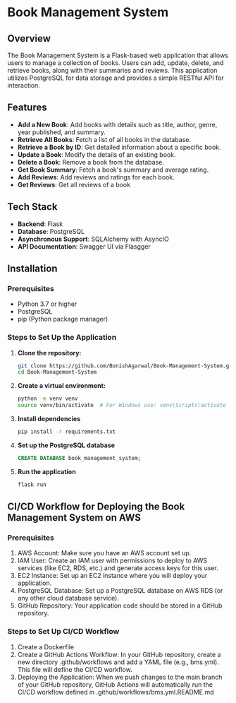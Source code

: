 # Book Management System

## Overview

The Book Management System is a Flask-based web application that allows users to manage a collection of books. Users can add, update, delete, and retrieve books, along with their summaries and reviews. This application utilizes PostgreSQL for data storage and provides a simple RESTful API for interaction.

## Features

- **Add a New Book**: Add books with details such as title, author, genre, year published, and summary.
- **Retrieve All Books**: Fetch a list of all books in the database.
- **Retrieve a Book by ID**: Get detailed information about a specific book.
- **Update a Book**: Modify the details of an existing book.
- **Delete a Book**: Remove a book from the database.
- **Get Book Summary**: Fetch a book's summary and average rating.
- **Add Reviews**: Add reviews and ratings for each book.
- **Get Reviews**: Get all reviews of a book

## Tech Stack

- **Backend**: Flask
- **Database**: PostgreSQL
- **Asynchronous Support**: SQLAlchemy with AsyncIO
- **API Documentation**: Swagger UI via Flasgger

## Installation

### Prerequisites

- Python 3.7 or higher
- PostgreSQL
- pip (Python package manager)

### Steps to Set Up the Application

1. **Clone the repository:**

   ```bash
   git clone https://github.com/BonishAgarwal/Book-Management-System.git
   cd Book-Management-System

2. **Create a virtual environment:**
    ```bash
    python -m venv venv
    source venv/bin/activate  # For Windows use: venv\Scripts\activate

3. **Install dependencies**
    ```bash
    pip install -r requirements.txt

4. **Set up the PostgreSQL database**
    ```sql
    CREATE DATABASE book_management_system;

5. **Run the application**
    ```bash
    flask run


## CI/CD Workflow for Deploying the Book Management System on AWS

### Prerequisites

1.	AWS Account: Make sure you have an AWS account set up.
2.	IAM User: Create an IAM user with permissions to deploy to AWS services (like EC2, RDS, etc.) and generate access keys for this user.
3.	EC2 Instance: Set up an EC2 instance where you will deploy your application.
4.	PostgreSQL Database: Set up a PostgreSQL database on AWS RDS (or any other cloud database service).
5.	GitHub Repository: Your application code should be stored in a GitHub repository.

### Steps to Set Up CI/CD Workflow

1. Create a Dockerfile
2. Create a GitHub Actions Workflow: In your GitHub repository, create a new directory .github/workflows and add a YAML file (e.g., bms.yml). This file will define the CI/CD workflow.
3. Deploying the Application: When we push changes to the main branch of your GitHub repository, GitHub Actions will automatically run the CI/CD workflow defined in .github/workflows/bms.yml.README.md

